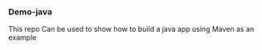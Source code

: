 ### Demo-java ####
This repo Can be used to show how to build a java app using Maven as 
an example

